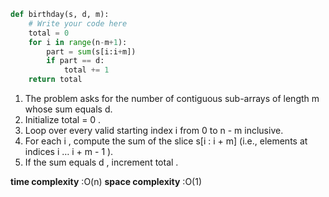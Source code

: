 ```python
def birthday(s, d, m):
    # Write your code here
    total = 0
    for i in range(n-m+1):
        part = sum(s[i:i+m])
        if part == d:
            total += 1
    return total
```

1. The problem asks for the number of contiguous sub-arrays of length m whose sum equals d.
2. Initialize  total = 0 .
3. Loop over every valid starting index  i  from  0  to  n - m  inclusive.
4. For each  i , compute the sum of the slice  s[i : i + m]  (i.e., elements at indices  i … i + m - 1 ).
5. If the sum equals  d , increment  total .

**time complexity** :O(n)
**space complexity** :O(1)